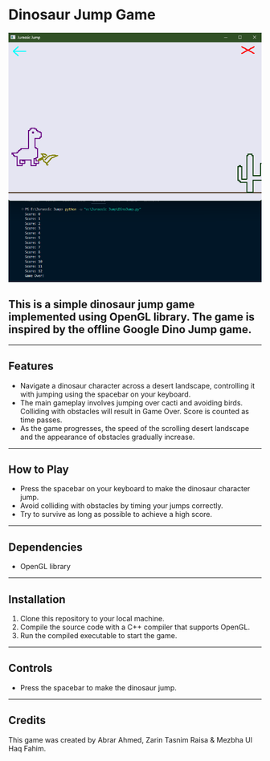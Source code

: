 # Dinosaur Jump Game

![Dinosaur Jump Game](https://github.com/abrarahmd/Jurassic-Jump/blob/main/gameplay.png)

## This is a simple dinosaur jump game implemented using OpenGL library. The game is inspired by the offline Google Dino Jump game.

---

## Features

- Navigate a dinosaur character across a desert landscape, controlling it with jumping using the spacebar on your keyboard.
- The main gameplay involves jumping over cacti and avoiding birds. Colliding with obstacles will result in Game Over. Score is counted as time passes.
- As the game progresses, the speed of the scrolling desert landscape and the appearance of obstacles gradually increase.

---

## How to Play

- Press the spacebar on your keyboard to make the dinosaur character jump.
- Avoid colliding with obstacles by timing your jumps correctly.
- Try to survive as long as possible to achieve a high score.

---

## Dependencies

- OpenGL library

---

## Installation

1. Clone this repository to your local machine.
2. Compile the source code with a C++ compiler that supports OpenGL.
3. Run the compiled executable to start the game.

---

## Controls

- Press the spacebar to make the dinosaur jump.

---

## Credits

This game was created by Abrar Ahmed, Zarin Tasnim Raisa & Mezbha Ul Haq Fahim.
